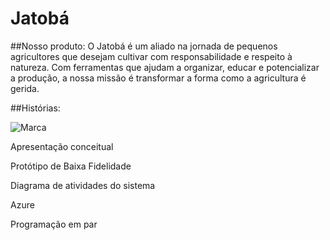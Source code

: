 # Jatobá 

##Nosso produto:
O Jatobá é um aliado na jornada de pequenos agricultores que desejam cultivar com responsabilidade e respeito à natureza. Com ferramentas que ajudam a organizar, educar e potencializar a produção, a nossa missão é transformar a forma como a agricultura é gerida.

##Histórias:

![Marca](https://github.com/user-attachments/assets/172c0959-5256-432d-9da5-8b9aacd33b3d)

Apresentação conceitual

Protótipo de Baixa Fidelidade

Diagrama de atividades do sistema

Azure

Programação em par
